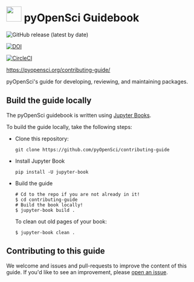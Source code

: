 # <img src="images/logo/logo.png" width=40 /> pyOpenSci Guidebook

![GitHub release (latest by date)](https://img.shields.io/github/v/release/pyopensci/contributing-guide?color=purple&display_name=tag&style=plastic)

[![DOI](https://zenodo.org/badge/DOI/10.5281/zenodo.7101778.svg)](https://doi.org/10.5281/zenodo.7101778)

[![CircleCI](https://circleci.com/gh/pyOpenSci/contributing-guide.svg?style=svg)](https://circleci.com/gh/pyOpenSci/contributing-guide)


https://pyopensci.org/contributing-guide/

pyOpenSci's guide for developing, reviewing, and maintaining packages.

## Build the guide locally

The pyOpenSci guidebook is written using [Jupyter Books](https://github.com/executablebooks/jupyter-book).

To build the guide locally, take the following steps:

* Clone this repository:

  ```
  git clone https://github.com/pyOpenSci/contributing-guide
  ```
* Install Jupyter Book

  ```
  pip install -U jupyter-book

  ```
* Build the guide

  ```
  # Cd to the repo if you are not already in it!
  $ cd contributing-guide
  # Build the book locally!
  $ jupyter-book build .
  ```

  To clean out old pages of your book:

  ```
  $ jupyter-book clean .
  ```

## Contributing to this guide

We welcome and issues and pull-requests to improve the content of this guide.
If you'd like to see an improvement, please [open an issue](https://github.com/pyOpenSci/contributing-guide/issues/new/choose).